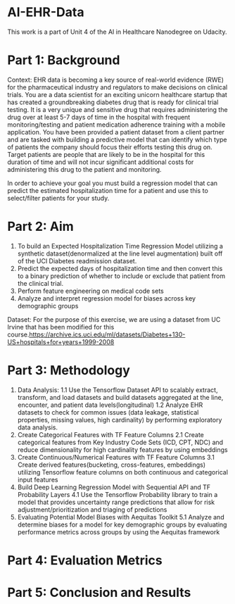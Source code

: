 # AI-EHR-Data

This work is a part of Unit 4 of the AI in Healthcare Nanodegree on Udacity. 

# Part 1: Background
Context: EHR data is becoming a key source of real-world evidence (RWE) for the pharmaceutical industry and regulators to make decisions on clinical trials. You are a data scientist for an exciting unicorn healthcare startup that has created a groundbreaking diabetes drug that is ready for clinical trial testing. It is a very unique and sensitive drug that requires administering the drug over at least 5-7 days of time in the hospital with frequent monitoring/testing and patient medication adherence training with a mobile application. You have been provided a patient dataset from a client partner and are tasked with building a predictive model that can identify which type of patients the company should focus their efforts testing this drug on. Target patients are people that are likely to be in the hospital for this duration of time and will not incur significant additional costs for administering this drug to the patient and monitoring.

In order to achieve your goal you must build a regression model that can predict the estimated hospitalization time for a patient and use this to select/filter patients for your study.

# Part 2: Aim
1. To build an Expected Hospitalization Time Regression Model utilizing a synthetic dataset(denormalized at the line level augmentation) built off of the UCI Diabetes readmission dataset.
2. Predict the expected days of hospitalization time and then convert this to a binary prediction of whether to include or exclude that patient from the clinical trial.
3. Perform feature engineering on medical code sets 
4. Analyze and interpret regression model for biases across key demographic groups 

Dataset: For the purpose of this exercise, we are using a dataset from UC Irvine that has been modified for this course.https://archive.ics.uci.edu/ml/datasets/Diabetes+130-US+hospitals+for+years+1999-2008

# Part 3: Methodology
1. Data Analysis: 
   1.1 Use the Tensorflow Dataset API to scalably extract, transform, and load datasets and build datasets aggregated at the line, encounter, and patient data levels(longitudinal)
   1.2 Analyze EHR datasets to check for common issues (data leakage, statistical properties, missing values, high cardinality) by performing exploratory data analysis.
2. Create Categorical Features with TF Feature Columns 
  2.1 Create categorical features from Key Industry Code Sets (ICD, CPT, NDC) and reduce dimensionality for high cardinality features by using embeddings
3. Create Continuous/Numerical Features with TF Feature Columns
  3.1 Create derived features(bucketing, cross-features, embeddings) utilizing Tensorflow feature columns on both continuous and categorical input features
4. Build Deep Learning Regression Model with Sequential API and TF Probability Layers
  4.1 Use the Tensorflow Probability library to train a model that provides uncertainty range predictions that allow for risk adjustment/prioritization and triaging of predictions
5. Evaluating Potential Model Biases with Aequitas Toolkit
  5.1 Analyze and determine biases for a model for key demographic groups by evaluating performance metrics across groups by using the Aequitas framework


# Part 4: Evaluation Metrics 

# Part 5: Conclusion and Results



